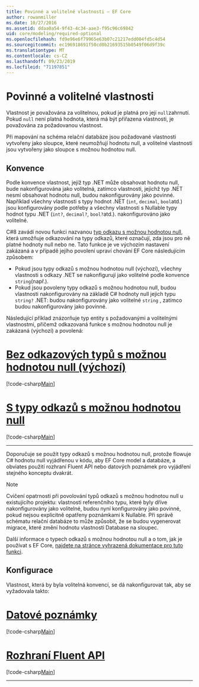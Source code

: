 ```yaml
---
title: Povinné a volitelné vlastnosti – EF Core
author: rowanmiller
ms.date: 10/27/2016
ms.assetid: ddaa0a54-9f43-4c34-aae3-f95c96c69842
uid: core/modeling/required-optional
ms.openlocfilehash: fd9e96e6f79965e63b07c21217edd004fd5c4d54
ms.sourcegitcommit: ec196918691f50cd0b21693515b0549f06d9f39c
ms.translationtype: MT
ms.contentlocale: cs-CZ
ms.lasthandoff: 09/23/2019
ms.locfileid: "71197851"
---
```

# <a name="required-and-optional-properties"></a>Povinné a volitelné vlastnosti

Vlastnost je považována za volitelnou, pokud je platná pro její `null`zahrnutí. Pokud `null` není platná hodnota, která má být přiřazena vlastnosti, je považována za požadovanou vlastnost.

Při mapování na schéma relační databáze jsou požadované vlastnosti vytvořeny jako sloupce, které neumožňují hodnotu null, a volitelné vlastnosti jsou vytvořeny jako sloupce s možnou hodnotou null.

## <a name="conventions"></a>Konvence

Podle konvence vlastnost, jejíž typ .NET může obsahovat hodnotu null, bude nakonfigurována jako volitelná, zatímco vlastnosti, jejichž typ .NET nesmí obsahovat hodnotu null, budou nakonfigurovány jako povinné. Například všechny vlastnosti s typy hodnot .NET (`int`, `decimal`, `bool`atd.) jsou konfigurovány podle potřeby a všechny vlastnosti s Nullable typy hodnot typu .NET (`int?`, `decimal?`, `bool?`atd.). nakonfigurováno jako volitelné.

C#8 zavádí novou funkci nazvanou [typ odkazu s možnou hodnotou null](/dotnet/csharp/tutorials/nullable-reference-types), která umožňuje odkazování na typy odkazů, které označují, zda jsou pro ně platné hodnoty null nebo ne. Tato funkce je ve výchozím nastavení zakázaná a v případě jejího povolení upraví chování EF Core následujícím způsobem:

* Pokud jsou typy odkazů s možnou hodnotou null (výchozí), všechny vlastnosti s odkazy .NET se nakonfigurují jako volitelné podle konvence `string`(např.).
* Pokud jsou povoleny typy odkazů s možnou hodnotou null, budou vlastnosti nakonfigurovány na základě C# hodnoty null jejich typu `string?` .NET: budou nakonfigurovány jako volitelné `string` , zatímco budou nakonfigurovány jako povinné.

Následující příklad znázorňuje typ entity s požadovanými a volitelnými vlastnostmi, přičemž odkazovaná funkce s možnou hodnotou null je zakázaná (výchozí) a povolená:

# <a name="without-nullable-reference-types-defaulttabwithout-nrt"></a>[Bez odkazových typů s možnou hodnotou null (výchozí)](#tab/without-nrt)

[!code-csharp[Main](../../../samples/core/Miscellaneous/NullableReferenceTypes/CustomerWithoutNullableReferenceTypes.cs?name=Customer&highlight=4-8)]

# <a name="with-nullable-reference-typestabwith-nrt"></a>[S typy odkazů s možnou hodnotou null](#tab/with-nrt)

[!code-csharp[Main](../../../samples/core/Miscellaneous/NullableReferenceTypes/Customer.cs?name=Customer&highlight=4-6)]

***

Doporučuje se použít typy odkazů s možnou hodnotou null, protože flowuje C# hodnotu null vyjádřenou v kódu, aby EF Core model a databáze, a obviates použití rozhraní Fluent API nebo datových poznámek pro vyjádření stejného konceptu dvakrát.

> [!NOTE]
> Cvičení opatrnosti při povolování typů odkazů s možnou hodnotou null u existujícího projektu: vlastnosti referenčního typu, které byly dříve nakonfigurovány jako volitelné, budou nyní konfigurovány jako povinné, pokud nejsou explicitně opatřeny poznámkami k Nullable. Při správě schématu relační databáze to může způsobit, že se budou vygenerovat migrace, které změní hodnotu vlastnosti Database na sloupec.

Další informace o typech odkazů s možnou hodnotou null a o tom, jak je používat s EF Core, [najdete na stránce vyhrazená dokumentace pro tuto funkci](xref:core/miscellaneous/nullable-reference-types).

## <a name="configuration"></a>Konfigurace

Vlastnost, která by byla volitelná konvencí, se dá nakonfigurovat tak, aby se vyžadovala takto:

# <a name="data-annotationstabdata-annotations"></a>[Datové poznámky](#tab/data-annotations)

[!code-csharp[Main](../../../samples/core/Modeling/DataAnnotations/Required.cs?highlight=14)]

# <a name="fluent-apitabfluent-api"></a>[Rozhraní Fluent API](#tab/fluent-api) 

[!code-csharp[Main](../../../samples/core/Modeling/FluentAPI/Required.cs?highlight=11-13)]

***